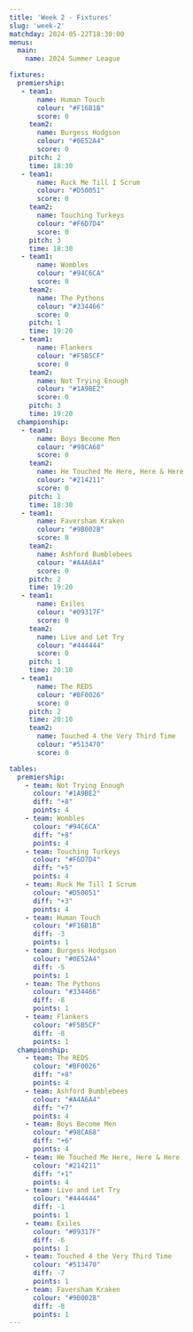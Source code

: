 ```yaml
---
title: 'Week 2 - Fixtures'
slug: 'week-2'
matchday: 2024-05-22T18:30:00
menus:
  main:
    name: 2024 Summer League

fixtures:
  premiership:
   - team1:
       name: Human Touch
       colour: "#F16B1B"
       score: 0
     team2:
       name: Burgess Hodgson
       colour: "#0E52A4"
       score: 0
     pitch: 2
     time: 18:30
   - team1:
       name: Ruck Me Till I Scrum
       colour: "#D50051"
       score: 0
     team2:
       name: Touching Turkeys
       colour: "#F6D7D4"
       score: 0
     pitch: 3
     time: 18:30
   - team1:
       name: Wombles
       colour: "#94C6CA"
       score: 0
     team2:
       name: The Pythons
       colour: "#334466"
       score: 0
     pitch: 1
     time: 19:20
   - team1:
       name: Flankers
       colour: "#F5B5CF"
       score: 0
     team2:
       name: Not Trying Enough
       colour: "#1A9BE2"
       score: 0
     pitch: 3
     time: 19:20
  championship:
   - team1:
       name: Boys Become Men
       colour: "#98CA68"
       score: 0
     team2:
       name: He Touched Me Here, Here & Here
       colour: "#214211"
       score: 0
     pitch: 1
     time: 18:30
   - team1:
       name: Faversham Kraken
       colour: "#9B002B"
       score: 0
     team2:
       name: Ashford Bumblebees
       colour: "#A4A6A4"
       score: 0
     pitch: 2
     time: 19:20
   - team1:
       name: Exiles
       colour: "#09317F"
       score: 0
     team2:
       name: Live and Let Try
       colour: "#444444"
       score: 0
     pitch: 1
     time: 20:10
   - team1:
       name: The REDS
       colour: "#BF0026"
       score: 0
     pitch: 2
     time: 20:10
     team2:
       name: Touched 4 the Very Third Time
       colour: "#513470"
       score: 0

tables:
  premiership:
    - team: Not Trying Enough
      colour: "#1A9BE2"
      diff: "+8"
      points: 4
    - team: Wombles
      colour: "#94C6CA"
      diff: "+8"
      points: 4
    - team: Touching Turkeys
      colour: "#F6D7D4"
      diff: "+5"
      points: 4
    - team: Ruck Me Till I Scrum
      colour: "#D50051"
      diff: "+3"
      points: 4
    - team: Human Touch
      colour: "#F16B1B"
      diff: -3
      points: 1
    - team: Burgess Hodgson
      colour: "#0E52A4"
      diff: -5
      points: 1
    - team: The Pythons
      colour: "#334466"
      diff: -8
      points: 1
    - team: Flankers
      colour: "#F5B5CF"
      diff: -8
      points: 1
  championship:
    - team: The REDS
      colour: "#BF0026"
      diff: "+8"
      points: 4
    - team: Ashford Bumblebees
      colour: "#A4A6A4"
      diff: "+7"
      points: 4
    - team: Boys Become Men
      colour: "#98CA68"
      diff: "+6"
      points: 4
    - team: He Touched Me Here, Here & Here
      colour: "#214211"
      diff: "+1"
      points: 4
    - team: Live and Let Try
      colour: "#444444"
      diff: -1
      points: 1
    - team: Exiles
      colour: "#09317F"
      diff: -6
      points: 1
    - team: Touched 4 the Very Third Time
      colour: "#513470"
      diff: -7
      points: 1
    - team: Faversham Kraken
      colour: "#9B002B"
      diff: -8
      points: 1
---
```


